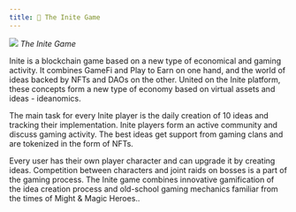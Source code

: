```yaml
---
title: 🔭 The Inite Game
---
```

![](/img/inite-logo-purple.png)
*The Inite Game* 

Inite is a blockchain game based on a new type of economical and gaming activity. It combines GameFi and Play to Earn on one hand, and the world of ideas backed by NFTs and DAOs on the other. United on the Inite platform, these concepts form a new type of economy based on virtual assets and ideas - ideanomics.   

The main task for every Inite player is the daily creation of 10 ideas and tracking their implementation. Inite players form an active community and discuss gaming activity. The best ideas get support from gaming clans and are tokenized in the form of NFTs.

Every user has their own player character and can upgrade it by creating ideas. Сompetition between characters and joint raids on bosses is a part of the gaming process. The Inite game combines innovative gamification of the idea creation process and old-school gaming mechanics familiar from the times of Might & Magic Heroes..
